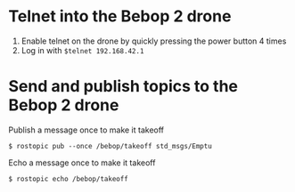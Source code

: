 # Telnet into the Bebop 2 drone

1. Enable telnet on the drone by quickly pressing the power button 4 times
2. Log in with `$telnet 192.168.42.1`

# Send and publish topics to the Bebop 2 drone

Publish a message once to make it takeoff

```
$ rostopic pub --once /bebop/takeoff std_msgs/Emptu
```
Echo a message once to make it takeoff

```
$ rostopic echo /bebop/takeoff 
```
